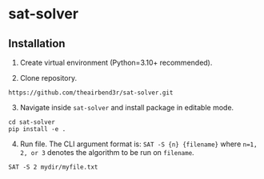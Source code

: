 # sat-solver

## Installation

1. Create virtual environment (Python=3.10+ recommended).

2. Clone repository.

```
https://github.com/theairbend3r/sat-solver.git
```

3. Navigate inside `sat-solver` and install package in editable mode.

```
cd sat-solver
pip install -e .
```

4. Run file. The CLI argument format is: `SAT -S {n} {filename}` where `n=1, 2, or 3`
   denotes the algorithm to be run on `filename`.

```
SAT -S 2 mydir/myfile.txt
```

